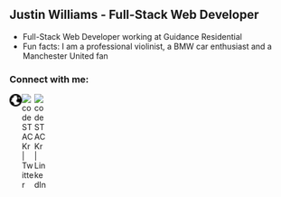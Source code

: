 ## Justin Williams - Full-Stack Web Developer

- Full-Stack Web Developer working at Guidance Residential
- Fun facts: I am a professional violinist, a BMW car enthusiast and a Manchester United fan

### Connect with me:

[<img align="left" alt="codeSTACKr.com" width="22px" src="https://raw.githubusercontent.com/iconic/open-iconic/master/svg/globe.svg" />][website]
[<img align="left" alt="codeSTACKr | Twitter" width="22px" src="https://cdn.jsdelivr.net/npm/simple-icons@v3/icons/twitter.svg" />][twitter]
[<img align="left" alt="codeSTACKr | LinkedIn" width="22px" src="https://cdn.jsdelivr.net/npm/simple-icons@v3/icons/linkedin.svg" />][linkedin]

<br />


<br/>
<br/>


[website]: https://justinwdev.com
[twitter]: https://twitter.com/justinRVAdev
[youtube]: https://youtube.com/violin245
[linkedin]: https://linkedin.com/in/justinwilliamsrva

